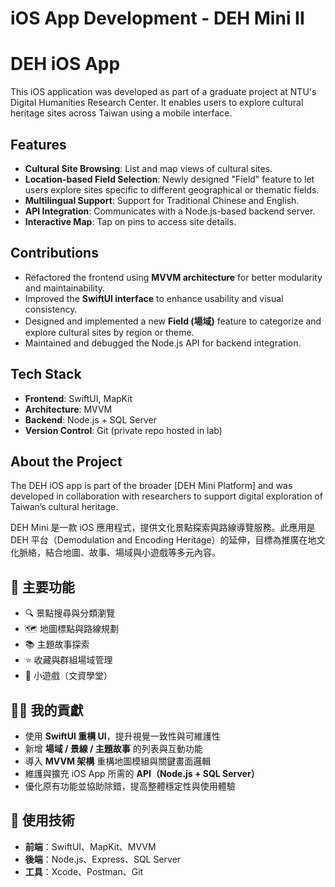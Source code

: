 # iOS App Development - DEH Mini II
# DEH iOS App

This iOS application was developed as part of a graduate project at NTU's Digital Humanities Research Center. It enables users to explore cultural heritage sites across Taiwan using a mobile interface.

## Features

- **Cultural Site Browsing**: List and map views of cultural sites.
- **Location-based Field Selection**: Newly designed "Field" feature to let users explore sites specific to different geographical or thematic fields.
- **Multilingual Support**: Support for Traditional Chinese and English.
- **API Integration**: Communicates with a Node.js-based backend server.
- **Interactive Map**: Tap on pins to access site details.

## Contributions

- Refactored the frontend using **MVVM architecture** for better modularity and maintainability.
- Improved the **SwiftUI interface** to enhance usability and visual consistency.
- Designed and implemented a new **Field (場域)** feature to categorize and explore cultural sites by region or theme.
- Maintained and debugged the Node.js API for backend integration.

## Tech Stack

- **Frontend**: SwiftUI, MapKit
- **Architecture**: MVVM
- **Backend**: Node.js + SQL Server
- **Version Control**: Git (private repo hosted in lab)

## About the Project

The DEH iOS app is part of the broader [DEH Mini Platform] and was developed in collaboration with researchers to support digital exploration of Taiwan’s cultural heritage.

DEH Mini 是一款 iOS 應用程式，提供文化景點探索與路線導覽服務。此應用是 DEH 平台（Demodulation and Encoding Heritage）的延伸，目標為推廣在地文化脈絡，結合地圖、故事、場域與小遊戲等多元內容。

## 📱 主要功能

- 🔍 景點搜尋與分類瀏覽
- 🗺 地圖標點與路線規劃
- 📚 主題故事探索
- ⭐️ 收藏與群組場域管理
- 🧩 小遊戲（文資學堂）

## 🧑‍💻 我的貢獻

- 使用 **SwiftUI 重構 UI**，提升視覺一致性與可維護性
- 新增 **場域 / 景線 / 主題故事** 的列表與互動功能
- 導入 **MVVM 架構** 重構地圖模組與關鍵畫面邏輯
- 維護與擴充 iOS App 所需的 **API（Node.js + SQL Server）**
- 優化原有功能並協助除錯，提高整體穩定性與使用體驗

## 🧰 使用技術

- **前端**：SwiftUI、MapKit、MVVM
- **後端**：Node.js、Express、SQL Server
- **工具**：Xcode、Postman、Git
